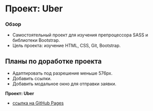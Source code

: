 # Проект: Uber

### Обзор

* Самостоятельный проект для изучения препроцессора SASS и библиотеки Bootstrap.
* Цель проекта: изучение HTML, CSS, Git, Bootstrap.

## Планы по доработке проекта
* Адаптировать под разрешение меньше 576px.
* Добавить ссылки.
* Добавить модальное окно для отправки заявки.


**Проект: Uber**


* [ссылка на GitHub Pages](https://yurick78.github.io/uber/index.html)
